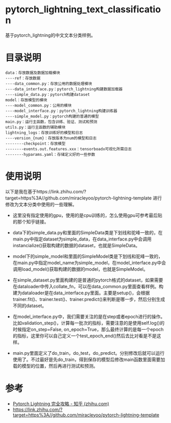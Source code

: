 # pytorch_lightning_text_classification
基于pytorch_lightning的中文文本分类样例。

# 目录说明

```
data：存放数据及数据加载模块
----ref：存放数据
----data_common.py：存放公用的数据处理模块
----data_interface.py：pytorch_lightning构建数据加载器
----simple_data.py：pytorch构建dataset
model：存放模型的模块
----model_common.py：公用的模块
----model_interface.py：pytorch_lightning构建训练器
----simple_model.py：pytorch构建的普通的模型
main.py：运行主函数，包含训练、验证、测试和预测
utils.py：运行主函数的辅助模块
lightning_logs：存放训练好的模型和日志
----version_{num}：存放版本为num的模型和日志
--------checkpoint：存放模型
--------events.out.features.xxx：tensorboadx可视化所需日志
--------hyparams.yaml：存储定义好的一些参数
```

# 使用说明

以下是我在基于https://link.zhihu.com/?target=https%3A//github.com/miracleyoo/pytorch-lightning-template 进行修改为文本分类中使用的一些理解。

- 这里没有指定使用的gpu，使用的是cpu训练的，怎么使用gpu可参考最后贴的那个知乎链接。

- data下的simple_data.py和里面的SimpleData类是下划线和驼峰一致的，在main.py中指定dataset为simple_data，在data_interface.py中会调用instancialize()获取构建的数据的dataset，也就是SimpleData。
- model下的simple_model和里面的SimpleModel类是下划线和驼峰一致的，在main.py中指定model_name为simple_model，在model_interface.py中会调用load_model()获取构建的数据的model，也就是SimpleModel。
- 在simple_dataset.py里面构建的是普通的pytorch格式的dataset，如果需要在dataloader中传入collate_fn，可以在data_common.py里面查看样例。构建为dataloader是在data_interface.py里面。主要是setup()，会根据trainer.fit()、trainer.test()、trainer.predict()来判断是哪一步，然后分别生成不同的dataset。
- 在model_interface.py中，我们需要关注的是在step或者epoch进行的操作。比如validation_step()，计算每一批次的指标，需要注意的是使用self.log()的时候指定on_step=False, on_epoch=True，那么最终计算的是每一个epoch的指标，这里你可以自己定义一个test_epoch_end()然后去比对看是不是这样。

- main.py里面定义了do_train，do_test，do_predict。分别修改后就可以运行使用了。不过最好是先do_train，得到保存的模型后修改main函数里面需要加载的模型的位置，然后再进行测试和预测。

# 参考

- [Pytorch Lightning 完全攻略 - 知乎 (zhihu.com)](https://zhuanlan.zhihu.com/p/353985363)
- https://link.zhihu.com/?target=https%3A//github.com/miracleyoo/pytorch-lightning-template


